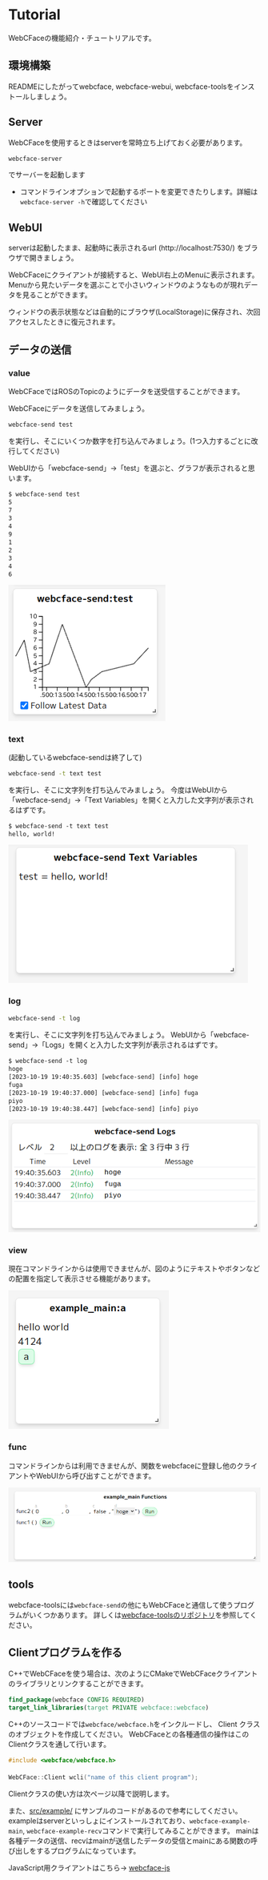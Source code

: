 # Tutorial

WebCFaceの機能紹介・チュートリアルです。

## 環境構築
READMEにしたがってwebcface, webcface-webui, webcface-toolsをインストールしましょう。

## Server
WebCFaceを使用するときはserverを常時立ち上げておく必要があります。
```sh
webcface-server
```
でサーバーを起動します

* コマンドラインオプションで起動するポートを変更できたりします。詳細は`webcface-server -h`で確認してください

## WebUI
serverは起動したまま、起動時に表示されるurl (http://localhost:7530/) をブラウザで開きましょう。

WebCFaceにクライアントが接続すると、WebUI右上のMenuに表示されます。
Menuから見たいデータを選ぶことで小さいウィンドウのようなものが現れデータを見ることができます。

ウィンドウの表示状態などは自動的にブラウザ(LocalStorage)に保存され、次回アクセスしたときに復元されます。

## データの送信
### value
WebCFaceではROSのTopicのようにデータを送受信することができます。

WebCFaceにデータを送信してみましょう。
```sh
webcface-send test
```
を実行し、そこにいくつか数字を打ち込んでみましょう。(1つ入力するごとに改行してください)

WebUIから「webcface-send」→「test」を選ぶと、グラフが表示されると思います。

```
$ webcface-send test
5
7
3
4
9
1
2
3
4
6
```
![tutorial_value](https://github.com/na-trium-144/webcface/raw/main/docs/images/tutorial_value.png)

### text
(起動しているwebcface-sendは終了して)
```sh
webcface-send -t text test
```
を実行し、そこに文字列を打ち込んでみましょう。
今度はWebUIから「webcface-send」→「Text Variables」を開くと入力した文字列が表示されるはずです。

```
$ webcface-send -t text test
hello, world!
```
![tutorial_text](https://github.com/na-trium-144/webcface/raw/main/docs/images/tutorial_text.png)

### log
```sh
webcface-send -t log
```
を実行し、そこに文字列を打ち込んでみましょう。
WebUIから「webcface-send」→「Logs」を開くと入力した文字列が表示されるはずです。

```
$ webcface-send -t log
hoge
[2023-10-19 19:40:35.603] [webcface-send] [info] hoge
fuga
[2023-10-19 19:40:37.000] [webcface-send] [info] fuga
piyo
[2023-10-19 19:40:38.447] [webcface-send] [info] piyo
```
![tutorial_logs](https://github.com/na-trium-144/webcface/raw/main/docs/images/tutorial_logs.png)

### view
現在コマンドラインからは使用できませんが、図のようにテキストやボタンなどの配置を指定して表示させる機能があります。

![tutorial_view.png](https://github.com/na-trium-144/webcface/raw/main/docs/images/tutorial_view.png)

### func
コマンドラインからは利用できませんが、関数をwebcfaceに登録し他のクライアントやWebUIから呼び出すことができます。

![tutorial_func.png](https://github.com/na-trium-144/webcface/raw/main/docs/images/tutorial_func.png)

## tools
webcface-toolsには`webcface-send`の他にもWebCFaceと通信して使うプログラムがいくつかあります。
詳しくは[webcface-toolsのリポジトリ](https://github.com/na-trium-144/webcface-tools)を参照してください。

## Clientプログラムを作る

C++でWebCFaceを使う場合は、次のようにCMakeでWebCFaceクライアントのライブラリとリンクすることができます。
```cmake
find_package(webcface CONFIG REQUIRED)
target_link_libraries(target PRIVATE webcface::webcface)
```

C++のソースコードでは`webcface/webcface.h`をインクルードし、 Client クラスのオブジェクトを作成してください。
WebCFaceとの各種通信の操作はこのClientクラスを通して行います。

```cpp
#include <webcface/webcface.h>

WebCFace::Client wcli("name of this client program");
```

Clientクラスの使い方は次ページ以降で説明します。

また、[src/example/](https://github.com/na-trium-144/webcface/tree/main/src/example) にサンプルのコードがあるので参考にしてください。
exampleはserverといっしょにインストールされており、`webcface-example-main`, `webcface-example-recv`コマンドで実行してみることができます。
mainは各種データの送信、recvはmainが送信したデータの受信とmainにある関数の呼び出しをするプログラムになっています。

JavaScript用クライアントはこちら→ [webcface-js](https://github.com/na-trium-144/webcface-js)

